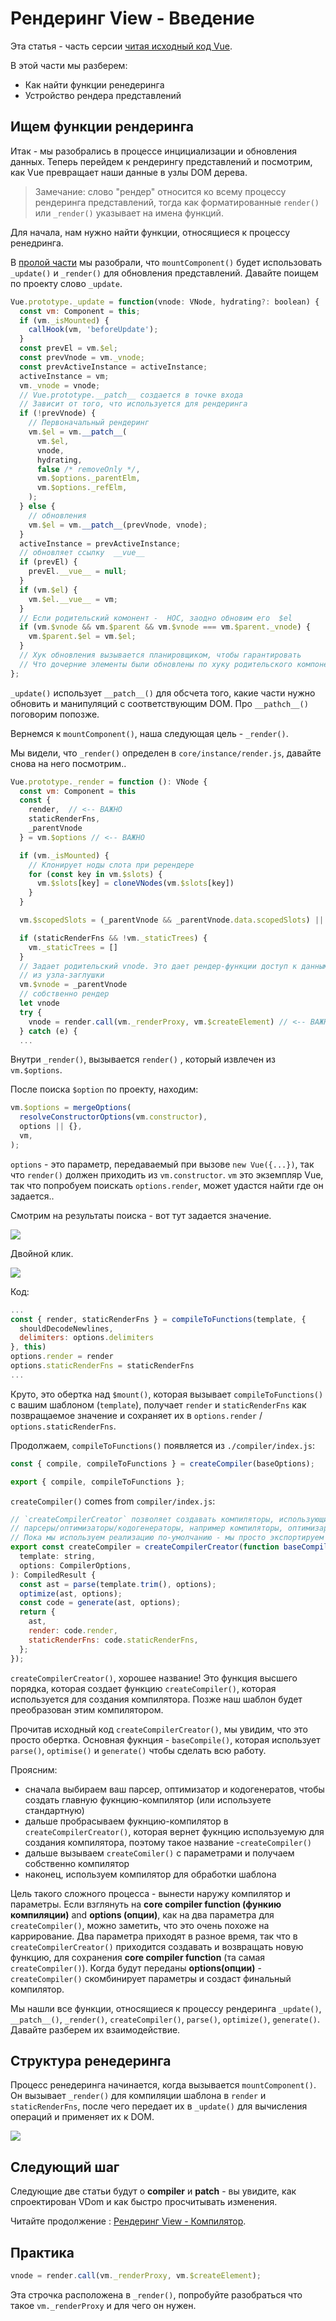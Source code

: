 # Рендеринг View - Введение

Эта статья - часть серсии [читая исходный код Vue](https://github.com/vvsdoe/tr--read-vue-source-code).

В этой части мы разберем:

- Как найти функции ренедеринга
- Устройство рендера представлений

## Ищем функции рендеринга

Итак - мы разобрались в процессе инцициализации и обновления данных. Теперь перейдем к рендерингу представлений и посмотрим, как Vue превращает наши данные в узлы DOM дерева.

> Замечание: слово "рендер" относится ко всему процессу рендеринга представлений, тогда как форматированные `render()` или `_render()` указывает на имена функций.

Для начала, нам нужно найти функции, относящиеся к процессу ренедринга.

В [пролой части](https://github.com/vvscode/tr--read-vue-source-code/blob/master/05-dynamic-data-lazy-sync-and-queue.md) мы разобрали, что `mountComponent()` будет использовать `_update()` и `_render()` для обновления представлений. Давайте поищем по проекту слово `_update`.

```javascript
Vue.prototype._update = function(vnode: VNode, hydrating?: boolean) {
  const vm: Component = this;
  if (vm._isMounted) {
    callHook(vm, 'beforeUpdate');
  }
  const prevEl = vm.$el;
  const prevVnode = vm._vnode;
  const prevActiveInstance = activeInstance;
  activeInstance = vm;
  vm._vnode = vnode;
  // Vue.prototype.__patch__ создается в точке входа
  // Зависит от того, что используется для рендеринга
  if (!prevVnode) {
    // Первоначальный рендеринг
    vm.$el = vm.__patch__(
      vm.$el,
      vnode,
      hydrating,
      false /* removeOnly */,
      vm.$options._parentElm,
      vm.$options._refElm,
    );
  } else {
    // обновления
    vm.$el = vm.__patch__(prevVnode, vnode);
  }
  activeInstance = prevActiveInstance;
  // обновляет ссылку  __vue__
  if (prevEl) {
    prevEl.__vue__ = null;
  }
  if (vm.$el) {
    vm.$el.__vue__ = vm;
  }
  // Если родительский комонент -  HOC, заодно обновим его  $el
  if (vm.$vnode && vm.$parent && vm.$vnode === vm.$parent._vnode) {
    vm.$parent.$el = vm.$el;
  }
  // Хук обновления вызывается планировщиком, чтобы гарантировать
  // Что дочерние элементы были обновлены по хуку родительского компонента
};
```

`_update()` использует `__patch__()` для обсчета того, какие части нужно обновить и манипуляций с соответствующим DOM. Про `__pathch__()` поговорим попозже.

Вернемся к `mountComponent()`, наша следующая цель - `_render()`.

Мы видели, что `_render()` определен в `core/instance/render.js`, давайте снова на него посмотрим..

```javascript
Vue.prototype._render = function (): VNode {
  const vm: Component = this
  const {
    render,  // <-- ВАЖНО
    staticRenderFns,
    _parentVnode
  } = vm.$options // <-- ВАЖНО

  if (vm._isMounted) {
    // Клонирует ноды слота при ререндере
    for (const key in vm.$slots) {
      vm.$slots[key] = cloneVNodes(vm.$slots[key])
    }
  }

  vm.$scopedSlots = (_parentVnode && _parentVnode.data.scopedSlots) || emptyObject

  if (staticRenderFns && !vm._staticTrees) {
    vm._staticTrees = []
  }
  // Задает родительский vnode. Это дает рендер-функции доступ к данным
  // из узла-заглушки
  vm.$vnode = _parentVnode
  // собственно рендер
  let vnode
  try {
    vnode = render.call(vm._renderProxy, vm.$createElement) // <-- ВАЖНО
  } catch (e) {
  ...
```

Внутри `_render()`, вызывается `render()` , который извлечен из `vm.$options`.

После поиска `$option` по проекту, находим:

```javascript
vm.$options = mergeOptions(
  resolveConstructorOptions(vm.constructor),
  options || {},
  vm,
);
```

`options` - это параметр, передаваемый при вызове `new Vue({...})`, так что `render()` должен приходить из `vm.constructor`. `vm` это экземпляр Vue, так что попробуем поискать `options.render`, может удастся найти где он задается..

Смотрим на результаты поиска - вот тут задается значение.

![](http://i.imgur.com/RvT8WgO.jpg)

Двойной клик.

![](http://i.imgur.com/wVMfCcr.jpg)

Код:

```javascript
...
const { render, staticRenderFns } = compileToFunctions(template, {
  shouldDecodeNewlines,
  delimiters: options.delimiters
}, this)
options.render = render
options.staticRenderFns = staticRenderFns
...
```

Круто, это обертка над `$mount()`, которая вызывает `compileToFunctions()` с вашим шаблоном (`template`), получает `render` и `staticRenderFns` как позвращаемое значение и сохраняет их в `options.render` / `options.staticRenderFns`.

Продолжаем, `compileToFunctions()` появляется из `./compiler/index.js`:

```javascript
const { compile, compileToFunctions } = createCompiler(baseOptions);

export { compile, compileToFunctions };
```

`createCompiler()` comes from `compiler/index.js`:

```javascript
// `createCompilerCreator` позволяет создавать компиляторы, использующие альтернативные
// парсеры/оптимизаторы/кодогенераторы, например компиляторы, оптимизарованные под серверный рендеринг (SSR)
// Пока мы используем реализацию по-умолчанию - мы просто экспортируем стандартный компилятор
export const createCompiler = createCompilerCreator(function baseCompile(
  template: string,
  options: CompilerOptions,
): CompiledResult {
  const ast = parse(template.trim(), options);
  optimize(ast, options);
  const code = generate(ast, options);
  return {
    ast,
    render: code.render,
    staticRenderFns: code.staticRenderFns,
  };
});
```

`createCompilerCreator()`, хорошее название! Это функция высшего порядка, которая создает функцию `createCompiler()`, которая используется для создания компилятора. Позже наш шаблон будет преобразован этим компилятором.

Прочитав исходный код `createCompilerCreator()`, мы увидим, что это просто обертка. Основная фукнция - `baseCompile()`, которая использует `parse()`, `optimise()` и `generate()` чтобы сделать всю работу.

Проясним:

- сначала выбираем ваш парсер, оптимизатор и кодогенератов, чтобы создать главную фукнцию-компилятор (или используете стандартную)
- дальше пробрасываем фукнцию-компилятор в `createCompilerCreator()`, которая вернет фукнцию используемую для создания компилятора, поэтому такое название -`createCompiler()`
- дальше вызываем `createComiler()` с параметрами и получаем собственно компилятор
- наконец, используем компилятор для обработки шаблона

Цель такого сложного процесса - вынести наружу компилятор и параметры. Если взглянуть на **core compiler function (функию компиляции)** and **options (опции)**, как на два параметра для `createCompiler()`, можно заметить, что это очень похоже на каррирование. Два параметра приходят в разное время, так что в `createCompilerCreator()` приходится создавать и возвращать новую функцию, для сохранения **core compiler function** (та самая `createCompiler()`). Когда будут переданы **options(опции)** - `createCompiler()` скомбинирует параметры и создаст финальный компилятор.

Мы нашли все функции, относящиеся к процессу рендеринга `_update()`, `__patch__()`, `_render()`, `createCompiler()`, `parse()`, `optimize()`, `generate()`. Давайте разберем их взаимодействие.

## Структура ренедеринга

Процесс ренедеринга начинается, когда вызывается `mountComponent()`. Он вызывает `_render()` для компиляции шаблона в `render` и `staticRenderFns`, после чего передает их в `_update()` для вычисления операций и применяет их к DOM.

![](http://i.imgur.com/NM77eiy.jpg)

## Следующий шаг

Следующие две статьи будут о **compiler** и **patch** - вы увидите, как спроектирован VDom и как быстро просчитывать изменения.

Читайте продолжение : [Рендеринг View - Компилятор](https://github.com/vvscode/tr--read-vue-source-code/blob/master/07-view-render-compiler.md).

## Практика

```javascript
vnode = render.call(vm._renderProxy, vm.$createElement);
```

Эта строчка расположена в `_render()`, попробуйте разобраться что такое `vm._renderProxy` и для чего он нужен.
